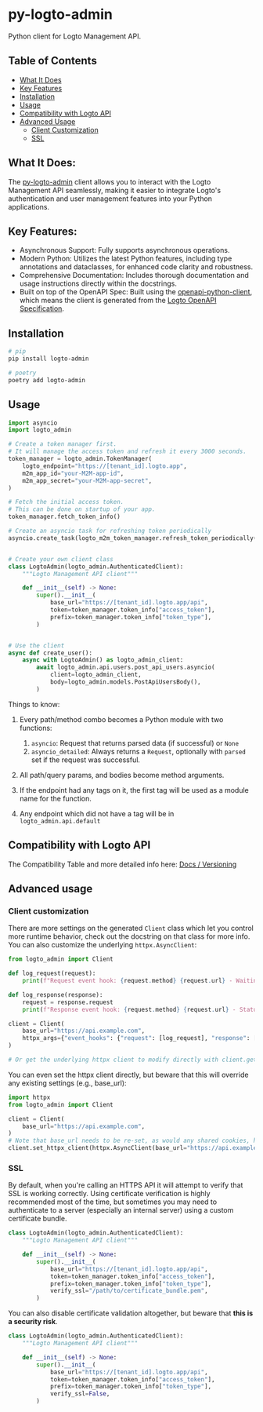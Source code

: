# py-logto-admin
Python client for Logto Management API.

## Table of Contents

- [What It Does](#what-it-does)
- [Key Features](#key-features)
- [Installation](#installation)
- [Usage](#usage)
- [Compatibility with Logto API](#compatibility-with-logto-api)
- [Advanced Usage](#advanced-usage)
  - [Client Customization](#client-customization)
  - [SSL](#ssl)

## What It Does:

The [py-logto-admin](https://github.com/ysemennikov/py-logto-admin) client allows you to interact with the Logto Management API seamlessly, making it easier to integrate Logto's authentication and user management features into your Python applications.

## Key Features:

- Asynchronous Support: Fully supports asynchronous operations.
- Modern Python: Utilizes the latest Python features, including type annotations and dataclasses, for enhanced code clarity and robustness.
- Comprehensive Documentation: Includes thorough documentation and usage instructions directly within the docstrings.
- Built on top of the OpenAPI Spec: Built using the [openapi-python-client](https://github.com/openapi-generators/openapi-python-client), which means the client is generated from the [Logto OpenAPI Specification](https://openapi.logto.io/operation/operation-get-api-swagger-json).

## Installation

```bash
# pip
pip install logto-admin

# poetry
poetry add logto-admin
```

## Usage

```python
import asyncio
import logto_admin

# Create a token manager first.
# It will manage the access token and refresh it every 3000 seconds.
token_manager = logto_admin.TokenManager(
    logto_endpoint="https://[tenant_id].logto.app",
    m2m_app_id="your-M2M-app-id",
    m2m_app_secret="your-M2M-app-secret",
)

# Fetch the initial access token.
# This can be done on startup of your app.
token_manager.fetch_token_info()

# Create an asyncio task for refreshing token periodically
asyncio.create_task(logto_m2m_token_manager.refresh_token_periodically())


# Create your own client class
class LogtoAdmin(logto_admin.AuthenticatedClient):
    """Logto Management API client"""

    def __init__(self) -> None:
        super().__init__(
            base_url="https://[tenant_id].logto.app/api",
            token=token_manager.token_info["access_token"],
            prefix=token_manager.token_info["token_type"],
        )


# Use the client
async def create_user():
    async with LogtoAdmin() as logto_admin_client:
        await logto_admin.api.users.post_api_users.asyncio(
            client=logto_admin_client,
            body=logto_admin.models.PostApiUsersBody(),
        )
```

Things to know:
1. Every path/method combo becomes a Python module with two functions:
    1. `asyncio`: Request that returns parsed data (if successful) or `None`
    2. `asyncio_detailed`: Always returns a `Request`, optionally with `parsed` set if the request was successful.

1. All path/query params, and bodies become method arguments.
1. If the endpoint had any tags on it, the first tag will be used as a module name for the function.
1. Any endpoint which did not have a tag will be in `logto_admin.api.default`

## Compatibility with Logto API

The Compatibility Table and more detailed info here: [Docs / Versioning](./docs/versioning.md)

## Advanced usage

### Client customization

There are more settings on the generated `Client` class which let you control more runtime behavior, check out the docstring on that class for more info. You can also customize the underlying `httpx.AsyncClient`:

```python
from logto_admin import Client

def log_request(request):
    print(f"Request event hook: {request.method} {request.url} - Waiting for response")

def log_response(response):
    request = response.request
    print(f"Response event hook: {request.method} {request.url} - Status {response.status_code}")

client = Client(
    base_url="https://api.example.com",
    httpx_args={"event_hooks": {"request": [log_request], "response": [log_response]}},
)

# Or get the underlying httpx client to modify directly with client.get_httpx_client() or client.get_async_httpx_client()
```

You can even set the httpx client directly, but beware that this will override any existing settings (e.g., base_url):

```python
import httpx
from logto_admin import Client

client = Client(
    base_url="https://api.example.com",
)
# Note that base_url needs to be re-set, as would any shared cookies, headers, etc.
client.set_httpx_client(httpx.AsyncClient(base_url="https://api.example.com", proxies="http://localhost:8030"))
```

### SSL

By default, when you're calling an HTTPS API it will attempt to verify that SSL is working correctly. Using certificate verification is highly recommended most of the time, but sometimes you may need to authenticate to a server (especially an internal server) using a custom certificate bundle.

```python
class LogtoAdmin(logto_admin.AuthenticatedClient):
    """Logto Management API client"""

    def __init__(self) -> None:
        super().__init__(
            base_url="https://[tenant_id].logto.app/api",
            token=token_manager.token_info["access_token"],
            prefix=token_manager.token_info["token_type"],
            verify_ssl="/path/to/certificate_bundle.pem",
        )
```

You can also disable certificate validation altogether, but beware that **this is a security risk**.

```python
class LogtoAdmin(logto_admin.AuthenticatedClient):
    """Logto Management API client"""

    def __init__(self) -> None:
        super().__init__(
            base_url="https://[tenant_id].logto.app/api",
            token=token_manager.token_info["access_token"],
            prefix=token_manager.token_info["token_type"],
            verify_ssl=False,
        )
```
